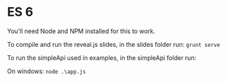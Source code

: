 # ES 6

You'll need Node and NPM installed for this to work.

To compile and run the reveal.js slides, in the slides folder run:
`grunt serve`

To run the simpleApi used in examples, in the simpleApi folder run:

On windows:
`node .\app.js`
